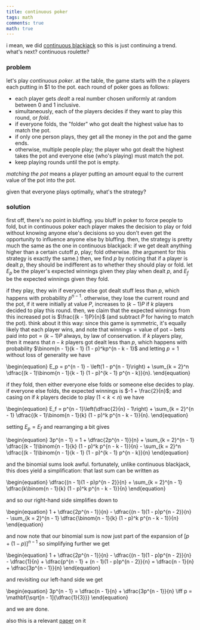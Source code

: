 ```yaml
---
title: continuous poker
tags: math
comments: true
math: true
---
```


i mean, we did [continuous blackjack](/posts/js0323) so this is just continuing a trend. what's next? continuous roulette? 

<!--more-->

### problem

let's play *continuous poker*. at the table, the game starts with the $n$ players each putting in \$1 to the pot. each round of poker goes as follows: 

* each player gets *dealt* a real number chosen uniformly at random between 0 and 1 inclusive.
* simultaneously, each of the players decides if they want to play this round, or *fold*. 
* if everyone folds, the "folder" who got dealt the highest value has to match the pot. 
* if only one person plays, they get all the money in the pot and the game ends. 
* otherwise, multiple people play; the player who got dealt the highest takes the pot and everyone else (who's playing) must match the pot. 
* keep playing rounds until the pot is empty.

*matching the pot* means a player putting an amount equal to the current value of the pot into the pot. 

given that everyone plays optimally, what's the strategy? 

### solution

first off, there's no point in bluffing. you bluff in poker to force people to fold, but in continuous poker each player makes the decision to play or fold without knowing anyone else's decisions so you don't even get the opportunity to influence anyone else by bluffing. then, the strategy is pretty much the same as the one in continuous blackjack: if we get dealt anything higher than a certain cutoff $p$, play; fold otherwise. (the argument for this strategy is exactly the same.) then, we find $p$ by noticing that if a player is dealt $p$, they should be indifferent as to whether they should play or fold. let $E_p$ be the player's expected winnings given they play when dealt $p$, and $E_f$ be the expected winnings given they fold. 

if they play, they win if everyone else got dealt stuff less than $p$, which happens with probability $p^{n - 1}$. otherwise, they lose the current round and the pot, if it were initially at value $P$, increases to $(k - 1)P$ if $k$ players decided to play this round. then, we claim that the expected winnings from this increased pot is $\frac{(k - 1)P}{n}$ (and subtract $P$ for having to match the pot). think about it this way: since this game is symmetric, it's equally likely that each player wins, and note that $\text{winnings} = \text{value of pot} - \text{bets paid into pot} = (k - 1)P$ always, by law of conservation. if $k$ players play, then it means that $n - k$ players got dealt less than $p$, which happens with probability $\binom{n - 1}{k - 1} (1 - p)^kp^{n - k - 1}$ and letting $p = 1$ without loss of generality we have 

\begin{equation}
E_p = p^{n - 1} - \left(1 - p^{n - 1}\right) + \sum_{k = 2}^n \dfrac{(k - 1)\binom{n - 1}{k - 1} (1 - p)^{k - 1} p^{n - k}}{n}.
\end{equation}

if they fold, then either everyone else folds or someone else decides to play. if everyone else folds, the expected winnings is $-1 + \frac{2}{n}$; and casing on if $k$ players decide to play ($1 < k < n$) we have 

\begin{equation}
E_f = p^{n - 1}\left(\dfrac{2}{n} - 1\right) + \sum_{k = 2}^{n - 1} \dfrac{(k - 1)\binom{n - 1}{k} (1 - p)^k p^{n - k - 1}}{n}.
\end{equation}

setting $E_p = E_f$ and rearranging a bit gives 

\begin{equation}
3p^{n - 1} = 1 + \dfrac{2p^{n - 1}}{n} + \sum_{k = 2}^{n - 1} \dfrac{(k - 1)\binom{n - 1}{k} (1 - p)^k p^{n - k - 1}}{n} - \sum_{k = 2}^n \dfrac{(k - 1)\binom{n - 1}{k - 1} (1 - p)^{k - 1} p^{n - k}}{n}
\end{equation}

and the binomial sums look awful. fortunately, unlike continuous blackjack, this does yield a simplification: that last sum can be written as 

\begin{equation}
\dfrac{(n - 1)(1 - p)p^{n - 2}}{n} + \sum_{k = 2}^{n - 1} \dfrac{k\binom{n - 1}{k} (1 - p)^k p^{n - k - 1}}{n}
\end{equation}

and so our right-hand side simplifies down to 

\begin{equation}
1 + \dfrac{2p^{n - 1}}{n} - \dfrac{(n - 1)(1 - p)p^{n - 2}}{n} - \sum_{k = 2}^{n - 1} \dfrac{\binom{n - 1}{k} (1 - p)^k p^{n - k - 1}}{n}
\end{equation}

and now note that our binomial sum is now just part of the expansion of $\left[p + (1 - p)\right]^{n - 1}$ so simplifying further we get 

\begin{equation}
1 + \dfrac{2p^{n - 1}}{n} - \dfrac{(n - 1)(1 - p)p^{n - 2}}{n} - \dfrac{1}{n} + \dfrac{p^{n - 1} + (n - 1)(1 - p)p^{n - 2}}{n} = \dfrac{n - 1}{n} + \dfrac{3p^{n - 1}}{n}
\end{equation}

and revisiting our left-hand side we get

\begin{equation}
3p^{n - 1} = \dfrac{n - 1}{n} + \dfrac{3p^{n - 1}}{n} \iff p = \mathbf{\sqrt[n - 1]{\dfrac{1}{3}}}
\end{equation}

and we are done.

also this is a relevant [paper](https://arxiv.org/abs/2108.06556) on it